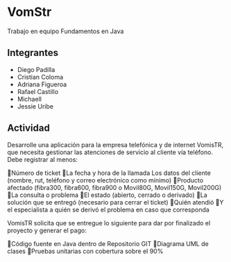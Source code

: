 # VomStr
Trabajo en equipo Fundamentos en Java
## Integrantes
- Diego Padilla
- Cristian Coloma
- Adriana Figueroa
- Rafael Castillo
- Michaell  
- Jessie Uribe
## Actividad
Desarrolle una aplicación para la empresa telefónica y de internet VomisTR, que necesita gestionar las atenciones de servicio al cliente vía teléfono. Debe registrar al menos:

Número de ticket
La fecha y hora de la llamada
Los datos del cliente (nombre, rut, teléfono y correo electrónico como mínimo)
Producto afectado (fibra300, fibra600, fibra900 o Movil80G, Movil150G, Movil200G)
La consulta o problema
El estado (abierto, cerrado o derivado)
La solución que se entregó (necesario para cerrar el ticket)
Quién atendió
Y el especialista a quién se derivó el problema en caso que corresponda

VomisTR solicita que se entregue lo siguiente para dar por finalizado el proyecto y generar el pago:

Código fuente en Java dentro de Repositorio GIT 
Diagrama UML de clases
Pruebas unitarias con cobertura sobre el 90%
